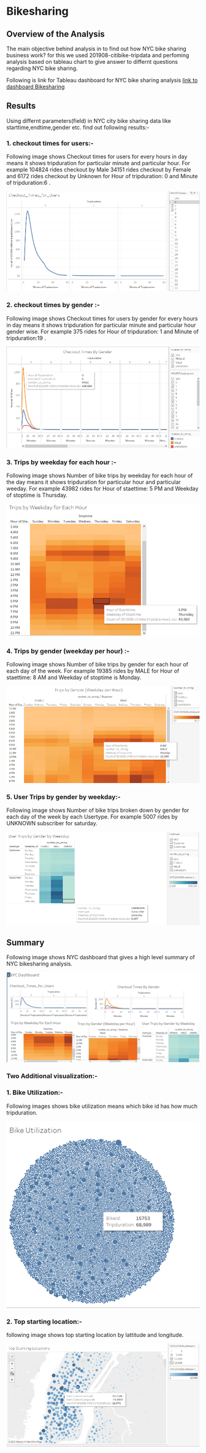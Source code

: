 # Bikesharing

## Overview of the Analysis

   The main objective behind analysis in to find out how NYC bike sharing business work? for this we used 201908-citibike-tripdata and perfoming analysis based on tableau chart to give answer to differnt questions regarding NYC bike sharing.
   
   Following is link for Tableau dashboard for NYC bike sharing analysis
[link to dashboard Bikesharing](https://public.tableau.com/views/Module14_ChallengeBikeSharing/NYCDashboard?:language=en-US&publish=yes&:display_count=n&:origin=viz_share_link)

## Results



Using differnt parameters(field) in NYC city bike sharing data like starttime,endtime,gender etc. find out following results:-

### 1. checkout times for users:-

   Following image shows Checkout times for users for every hours in day means it shows tripduration for particular minute and  particular hour. For example 104824 rides checkout by Male 34151 rides checkout by Female and 6172 rides checkout by Unknown for Hour of tripduration: 0 and Minute of tripduration:6 .


![image](https://github.com/sanjal7137/bikesharing/blob/f422cd5484764b2f51791b40c68a8bd4c8951d72/Images/1.png)

### 2. checkout times by gender :-

   Following image shows Checkout times for users by gender for every hours in day means it shows tripduration for particular minute and  particular hour gender wise. For example 375 rides for Hour of tripduration: 1 and Minute of tripduration:19 .


![image](https://github.com/sanjal7137/bikesharing/blob/30e19fbb221e77b55120205d01abb6d767caf894/Images/2new.png)

### 3. Trips by weekday for each hour :-

   Following image shows Number of bike trips by weekday for each hour of the day means it shows tripduration for particular hour and  particular weeday. For example 43982 rides for Hour of staettime: 5 PM and Weekday of stoptime is Thursday.


![image](https://github.com/sanjal7137/bikesharing/blob/307d31e5e96c54768d264403e19a9d19cdbdf3c1/Images/3new.png)

### 4. Trips by gender (weekday per hour) :-

   Following image shows Number of bike trips by gender for each hour of each day of the week. For example 19385 rides by MALE  for Hour of staettime: 8 AM and Weekday of stoptime is Monday.


![image](https://github.com/sanjal7137/bikesharing/blob/b8cdab32ab631109788ac2432507960caa05f271/Images/4new.png)

### 5. User Trips by gender by weekday:-

   Following image shows Number of bike trips broken down by gender for each day of the week by each Usertype. For example 5007 rides by UNKNOWN subscriber for saturday.


![image](https://github.com/sanjal7137/bikesharing/blob/0ae90cd3d10b63554df563b085819c46aa7aad84/Images/5new.png)



## Summary 

Following image shows NYC dashboard that gives a high level summary of NYC bikesharing analysis.


![image](https://github.com/sanjal7137/bikesharing/blob/43fa81f6c927bdf02202f888456cd71bd00c5646/Images/dashboard1.png)

### Two Additional visualization:-

### 1. Bike Utilization:-

Following images shows bike utilization means which bike id has how much tripduration.

![image](https://github.com/sanjal7137/bikesharing/blob/d5892d46780964406e57bedf6c22592c2506f1bc/Images/Bikeutilization.png)

### 2. Top starting location:-

following image shows top starting location by lattitude and longitude.

![image](https://github.com/sanjal7137/bikesharing/blob/d5892d46780964406e57bedf6c22592c2506f1bc/Images/startinglocation.png)



